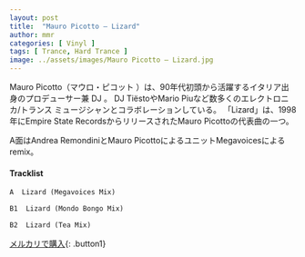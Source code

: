 ```yaml
---
layout: post
title:  "Mauro Picotto – Lizard"
author: mmr
categories: [ Vinyl ]
tags: [ Trance, Hard Trance ]
image: ../assets/images/Mauro Picotto – Lizard.jpg
---
```


Mauro Picotto（マウロ・ピコット ）は、90年代初頭から活躍するイタリア出身のプロデューサー兼 DJ 。 DJ TiëstoやMario Piuなど数多くのエレクトロニカ/トランス ミュージシャンとコラボレーションしている。
「Lizard」は、1998年にEmpire State RecordsからリリースされたMauro Picottoの代表曲の一つ。

A面はAndrea RemondiniとMauro PicottoによるユニットMegavoicesによるremix。

#### Tracklist
```md
A  Lizard (Megavoices Mix)

B1  Lizard (Mondo Bongo Mix)

B2  Lizard (Tea Mix)
```

[メルカリで購入](https://jp.mercari.com/item/m30685941528){: .button1}


